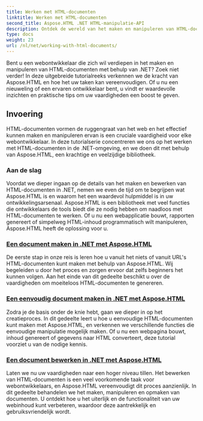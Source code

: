 ```yaml
---
title: Werken met HTML-documenten
linktitle: Werken met HTML-documenten
second_title: Aspose.HTML .NET HTML-manipulatie-API
description: Ontdek de wereld van het maken en manipuleren van HTML-documenten in .NET met Aspose.HTML. Van het maken van eenvoudige documenten tot diepgaande redactie.
type: docs
weight: 23
url: /nl/net/working-with-html-documents/
---
```


Bent u een webontwikkelaar die zich wil verdiepen in het maken en manipuleren van HTML-documenten met behulp van .NET? Zoek niet verder! In deze uitgebreide tutorialreeks verkennen we de kracht van Aspose.HTML en hoe het uw taken kan vereenvoudigen. Of u nu een nieuweling of een ervaren ontwikkelaar bent, u vindt er waardevolle inzichten en praktische tips om uw vaardigheden een boost te geven.

## Invoering

HTML-documenten vormen de ruggengraat van het web en het effectief kunnen maken en manipuleren ervan is een cruciale vaardigheid voor elke webontwikkelaar. In deze tutorialserie concentreren we ons op het werken met HTML-documenten in de .NET-omgeving, en we doen dit met behulp van Aspose.HTML, een krachtige en veelzijdige bibliotheek.

### Aan de slag

Voordat we dieper ingaan op de details van het maken en bewerken van HTML-documenten in .NET, nemen we even de tijd om te begrijpen wat Aspose.HTML is en waarom het een waardevol hulpmiddel is in uw ontwikkelingsarsenaal. Aspose.HTML is een bibliotheek met veel functies die ontwikkelaars de tools biedt die ze nodig hebben om naadloos met HTML-documenten te werken. Of u nu een webapplicatie bouwt, rapporten genereert of simpelweg HTML-inhoud programmatisch wilt manipuleren, Aspose.HTML heeft de oplossing voor u.

### [Een document maken in .NET met Aspose.HTML](./creating-a-document/)

De eerste stap in onze reis is leren hoe u vanuit het niets of vanuit URL's HTML-documenten kunt maken met behulp van Aspose.HTML. Wij begeleiden u door het proces en zorgen ervoor dat zelfs beginners het kunnen volgen. Aan het einde van dit gedeelte beschikt u over de vaardigheden om moeiteloos HTML-documenten te genereren.

### [Een eenvoudig document maken in .NET met Aspose.HTML](./creating-a-simple-document/)

Zodra je de basis onder de knie hebt, gaan we dieper in op het creatieproces. In dit gedeelte leert u hoe u eenvoudige HTML-documenten kunt maken met Aspose.HTML, en verkennen we verschillende functies die eenvoudige manipulatie mogelijk maken. Of u nu een webpagina bouwt, inhoud genereert of gegevens naar HTML converteert, deze tutorial voorziet u van de nodige kennis.

### [Een document bewerken in .NET met Aspose.HTML](./editing-a-document/)

Laten we nu uw vaardigheden naar een hoger niveau tillen. Het bewerken van HTML-documenten is een veel voorkomende taak voor webontwikkelaars, en Aspose.HTML vereenvoudigt dit proces aanzienlijk. In dit gedeelte behandelen we het maken, manipuleren en opmaken van documenten. U ontdekt hoe u het uiterlijk en de functionaliteit van uw webinhoud kunt verbeteren, waardoor deze aantrekkelijk en gebruiksvriendelijk wordt.